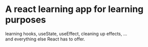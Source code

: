 # A react learning app for learning purposes
learning hooks, useState, useEffect, cleaning up effects, ... </br >
and everything else React has to offer.